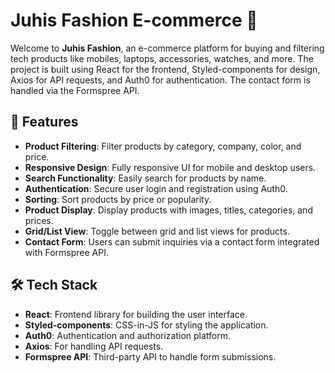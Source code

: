 # Juhis Fashion E-commerce 🛒

Welcome to **Juhis Fashion**, an e-commerce platform for buying and filtering tech products like mobiles, laptops, accessories, watches, and more. The project is built using React for the frontend, Styled-components for design, Axios for API requests, and Auth0 for authentication. The contact form is handled via the Formspree API.

## 🚀 Features

- **Product Filtering**: Filter products by category, company, color, and price.
- **Responsive Design**: Fully responsive UI for mobile and desktop users.
- **Search Functionality**: Easily search for products by name.
- **Authentication**: Secure user login and registration using Auth0.
- **Sorting**: Sort products by price or popularity.
- **Product Display**: Display products with images, titles, categories, and prices.
- **Grid/List View**: Toggle between grid and list views for products.
- **Contact Form**: Users can submit inquiries via a contact form integrated with Formspree API.

## 🛠️ Tech Stack

- **React**: Frontend library for building the user interface.
- **Styled-components**: CSS-in-JS for styling the application.
- **Auth0**: Authentication and authorization platform.
- **Axios**: For handling API requests.
- **Formspree API**: Third-party API to handle form submissions.



